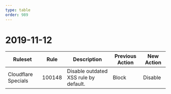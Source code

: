 ```yaml
---
type: table
order: 989
---
```


# 2019-11-12

<TableWrap><table style="width: 100%">

<thead>
  <tr>
    <th>Ruleset</th>
    <th>Rule</th>
    <th>Description</th>
    <th>Previous Action</th>
    <th>New Action</th>
  </tr>
</thead>
<tbody>
  <tr>
    <td>Cloudflare Specials</td>
    <td>100148</td>
    <td>Disable outdated XSS rule by default.</td>
    <td>Block</td>
    <td>Disable</td>
  </tr>
</tbody>

</table></TableWrap>
